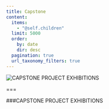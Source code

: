 ```yaml
---
title: Capstone
content:
  items:
    - "@self.children"
  limit: 5000
  order:
    by: date
    dir: desc
  pagination: true
  url_taxonomy_filters: true
---
```


![CAPSTONE PROJECT EXHIBITIONS](../../imagefolder/capstoneFall2020.jpg?lightbox&resize=400)

===

###CAPSTONE PROJECT EXHIBITIONS

